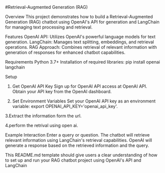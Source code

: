 #Retrieval-Augmented Generation (RAG)

Overview
This project demonstrates how to build a Retrieval-Augmented Generation (RAG) chatbot using OpenAI's API for generation and LangChain for managing text processing and retrieval.

Features
OpenAI API: Utilizes OpenAI's powerful language models for text generation.
LangChain: Manages text splitting, embeddings, and retrieval operations.
RAG Approach: Combines retrieval of relevant information with generation of responses for enhanced chatbot capabilities.

Requirements
Python 3.7+
Installation of required libraries:
pip install openai langchain

Setup

1. Get OpenAI API Key
Sign up for OpenAI API access at OpenAI API.
Obtain your API key from the OpenAI dashboard.

2. Set Environment Variables
Set your OpenAI API key as an environment variable:
export OPENAI_API_KEY='openai_api_key'.

3.Extract the information form the url.

4.perform the retrival using open ai.

Example Interaction
Enter a query or question.
The chatbot will retrieve relevant information using LangChain's retrieval capabilities.
OpenAI will generate a response based on the retrieved information and the query.

This README.md template should give users a clear understanding of how to set up and run your RAG chatbot project using OpenAI's API and LangChain
